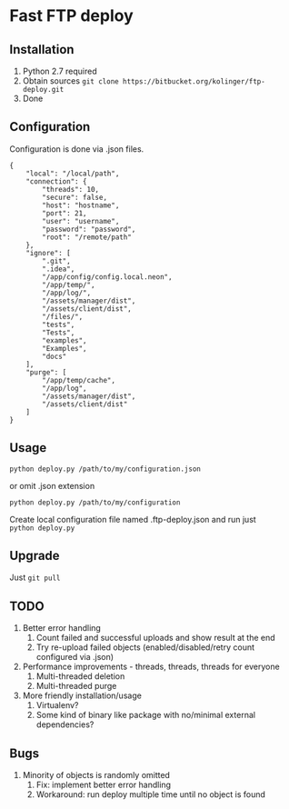 Fast FTP deploy
===============

Installation
------------

1. Python 2.7 required
2. Obtain sources ``git clone https://bitbucket.org/kolinger/ftp-deploy.git``
3. Done

Configuration
-------------

Configuration is done via .json files.

````
{
    "local": "/local/path",
    "connection": {
        "threads": 10,
        "secure": false,
        "host": "hostname",
        "port": 21,
        "user": "username",
        "password": "password",
        "root": "/remote/path"
    },
    "ignore": [
        ".git",
        ".idea",
        "/app/config/config.local.neon",
        "/app/temp/",
        "/app/log/",
        "/assets/manager/dist",
        "/assets/client/dist",
        "/files/",
        "tests",
        "Tests",
        "examples",
        "Examples",
        "docs"
    ],
    "purge": [
        "/app/temp/cache",
        "/app/log",
        "/assets/manager/dist",
        "/assets/client/dist"
    ]
}
````

Usage
-----

``python deploy.py /path/to/my/configuration.json``

or omit .json extension

``python deploy.py /path/to/my/configuration``

Create local configuration file named .ftp-deploy.json and run just  
``python deploy.py``

Upgrade
-------

Just ```git pull```


TODO
----

1. Better error handling
    1. Count failed and successful uploads and show result at the end
    2. Try re-upload failed objects (enabled/disabled/retry count configured via .json)
2. Performance improvements - threads, threads, threads for everyone
    1. Multi-threaded deletion
    2. Multi-threaded purge
3. More friendly installation/usage
    1. Virtualenv?
    2. Some kind of binary like package with no/minimal external dependencies?

Bugs
----

1. Minority of objects is randomly omitted
    1. Fix: implement better error handling
    2. Workaround: run deploy multiple time until no object is found
